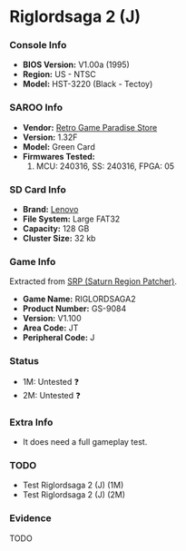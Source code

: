# Riglordsaga 2 (J)

### Console Info

- <b>BIOS Version:</b> V1.00a (1995)
- <b>Region:</b> US - NTSC
- <b>Model:</b> HST-3220 (Black - Tectoy)

### SAROO Info

- <b>Vendor:</b> [Retro Game Paradise Store](https://s.click.aliexpress.com/e/_DlCqvfB)
- <b>Version:</b> 1.32F
- <b>Model:</b> Green Card
- <b>Firmwares Tested:</b>
  1. MCU: 240316, SS: 240316, FPGA: 05

### SD Card Info

- <b>Brand:</b> [Lenovo](https://s.click.aliexpress.com/e/_DBowUFx)
- <b>File System:</b> Large FAT32
- <b>Capacity:</b> 128 GB
- <b>Cluster Size:</b> 32 kb

### Game Info

Extracted from [SRP (Saturn Region Patcher)](https://segaxtreme.net/resources/saturn-region-patcher.81/download).

- <b>Game Name:</b> RIGLORDSAGA2
- <b>Product Number:</b> GS-9084
- <b>Version:</b> V1.100
- <b>Area Code:</b> JT
- <b>Peripheral Code:</b> J

### Status

- 1M: Untested :question:
- 2M: Untested :question:

### Extra Info

- It does need a full gameplay test.

### TODO

- Test Riglordsaga 2 (J) (1M)
- Test Riglordsaga 2 (J) (2M)

### Evidence

TODO
